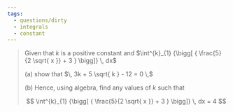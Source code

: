 ```yaml
---
tags:
  - questions/dirty
  - integrals
  - constant
---
```


> Given that $k$ is a positive constant and $\int^{k}_{1} {\bigg[ { \frac{5}{2 \sqrt{ x }} + 3 } \bigg]} \, dx$ 
> 
> (a) show that $\, 3k + 5 \sqrt{ k } - 12 = 0 \,$
> 
> (b) Hence, using algebra, find any values of $k$ such that
> 
> $$
> \int^{k}_{1} {\bigg[ { \frac{5}{2 \sqrt{ x }} + 3 } \bigg]}  \, dx = 4 
> $$

